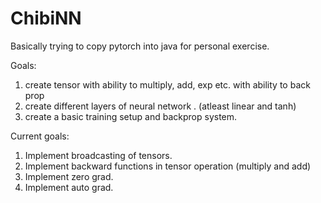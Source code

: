 # ChibiNN

Basically trying to  copy pytorch into java for personal exercise. 

Goals:
  1. create tensor with ability to multiply, add, exp etc. with ability to back prop
  2. create different layers of neural network . (atleast linear and tanh)
  3. create a basic training setup and backprop system.

Current goals:
   1. Implement broadcasting of tensors. 
   2. Implement backward functions in tensor operation (multiply and add)
   3. Implement zero grad.
   4. Implement auto grad. 

